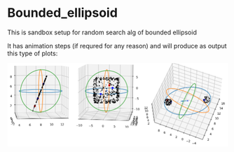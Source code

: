 # Bounded_ellipsoid
This is sandbox setup for random search alg of bounded ellipsoid

It has animation steps (if requred for any reason) and will produce as output this type of plots:

![Output examples:](https://github.com/halt9k/Bounded_ellipsoid/blob/master/desc/Desc.png?raw=true)
